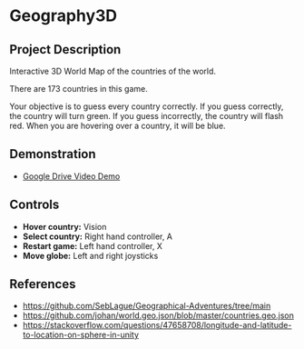 # Geography3D

## Project Description
Interactive 3D World Map of the countries of the world.

There are 173 countries in this game.

Your objective is to guess every country correctly. If you guess correctly, the country will turn green. If you guess incorrectly, the country will flash red. When you are hovering over a country, it will be blue.

## Demonstration
- [Google Drive Video Demo](https://drive.google.com/file/d/10Mq8T8x0_TQQ8q4QhuDiDzh6qXnjphGc/view)

## Controls
- **Hover country:** Vision
- **Select country:** Right hand controller, A
- **Restart game:** Left hand controller, X
- **Move globe:** Left and right joysticks

## References
- https://github.com/SebLague/Geographical-Adventures/tree/main
- https://github.com/johan/world.geo.json/blob/master/countries.geo.json
- https://stackoverflow.com/questions/47658708/longitude-and-latitude-to-location-on-sphere-in-unity


